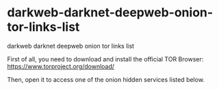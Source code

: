 # darkweb-darknet-deepweb-onion-tor-links-list
darkweb darknet deepweb onion tor links list

First of all, you need to download and install the official TOR Browser:
https://www.torproject.org/download/

Then, open it to access one of the onion hidden services listed below.

